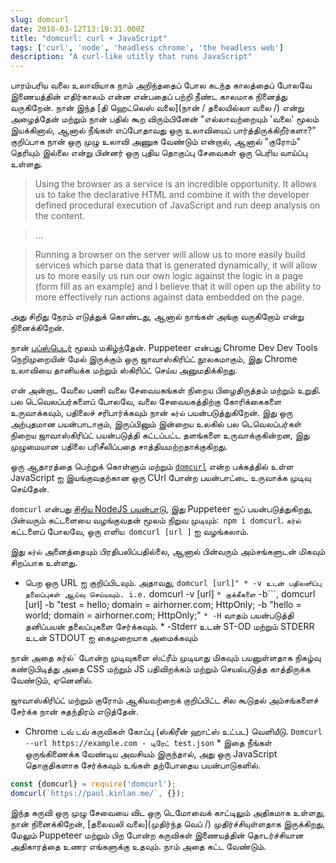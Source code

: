 ```yaml
---
slug: domcurl
date: 2018-03-12T13:19:31.000Z
title: "domcurl: curl + JavaScript"
tags: ['curl', 'node', 'headless chrome', 'the headless web']
description: "A curl-like utitly that runs JavaScript"
---
```



பாரம்பரிய வலை உலாவியாக நாம் அறிந்ததைப் போல கடந்த காலத்தைப் போலவே இணையத்தின் எதிர்காலம் என்ன என்பதைப் பற்றி நீண்ட காலமாக நினைத்து வருகிறேன். நான் இந்த [தி ஹெட்லெஸ் வலை](நான் / தலையில்லா வலை /) என்று அழைத்தேன் மற்றும் நான் பதில் கூற விரும்பினேன் "எல்லாவற்றையும் 'வலை' மூலம் இயக்கினால், ஆனால் நீங்கள் எப்போதாவது ஒரு உலாவியைப் பார்த்திருக்கிறீர்களா?" குறிப்பாக நான் ஒரு முழு உலாவி அணுக வேண்டும் என்றால், ஆனால் "குரோம்" தெரியும் இல்லை என்று பின்னர் ஒரு புதிய தொகுப்பு சேவைகள் ஒரு பெரிய வாய்ப்பு உள்ளது.

> Using the browser as a service is an incredible opportunity. It allows us to
> take the declarative HTML and combine it with the developer defined procedural
> execution of JavaScript and run deep analysis on the content.


> ...


> Running a browser on the server will allow us to more easily build services
> which parse data that is generated dynamically, it will allow us to more
> easily us run our own logic against the logic in a page (form fill as an
> example) and I believe that it will open up the ability to more effectively
> run actions against data embedded on the page.


அது சிறிது நேரம் எடுத்துக் கொண்டது, ஆனால் நாங்கள் அங்கு வருகிறோம் என்று நினைக்கிறேன்.

நான் [பப்ஸ்பெடர்](https://developers.google.com/web/tools/puppeteer/) மூலம் மகிழ்ந்தேன். Puppeteer என்பது Chrome Dev Dev Tools நெறிமுறையின் மேல் இருக்கும் ஒரு ஜாவாஸ்கிரிப்ட் நூலகமாகும், இது Chrome உலாவியை தானியக்க மற்றும் ஸ்கிரிப்ட் செய்ய அனுமதிக்கிறது.

என் அன்றாட வேலை பணி வலை சேவையகங்கள் நிறைய பிழைதிருத்தம் மற்றும் உறுதி. பல டெவெலப்பர்களைப் போலவே, வலை சேவையகத்திற்கு கோரிக்கைகளை உருவாக்கவும், பதிலைச் சரிபார்க்கவும் நான் `கர்ல்` பயன்படுத்துகிறேன். இது ஒரு அற்புதமான பயன்பாடாகும், இருப்பினும் இன்றைய உலகில் பல டெவெலப்பர்கள் நிறைய ஜாவாஸ்கிரிப்ட் பயன்படுத்தி கட்டப்பட்ட தளங்களை உருவாக்குகின்றன, இது முழுமையான பதிலை பரிசீலிப்பதை சாத்தியமற்றதாக்குகிறது.

ஒரு ஆதாரத்தை பெற்றுக் கொள்ளும் மற்றும் [`domcurl`](https://www.npmjs.com/package/domcurl) என்ற பக்கத்தில் உள்ள JavaScript ஐ இயங்குவதற்கான ஒரு CUrl போன்ற பயன்பாட்டை உருவாக்க முடிவு செய்தேன்.

`domcurl` என்பது [சிறிய NodeJS பயன்பாடு](https://github.com/PaulKinlan/domcurl), இது Puppeteer ஐப் பயன்படுத்துகிறது, பின்வரும் கட்டளையை வழங்குவதன் மூலம் நிறுவ முடியும்:` npm i domcurl`. `கர்ல்` கட்டளைப் போலவே, ஒரு எளிய` domcurl [url ]` ஐ வழங்கலாம்.

இது `கர்ல்` அனைத்தையும் பிரதிபலிப்பதில்லை, ஆனால் பின்வரும் அம்சங்களுடன் மிகவும் சிறப்பாக உள்ளது.

* பெற ஒரு URL ஐ குறிப்பிடவும். அதாவது, `domcurl [url]" * -v உடன் பதிலளிப்பு தலைப்புகள் ஆய்வு செய்யவும். i.e.` domcurl -v [url] `* குக்கீகளை` -b```, domcurl [url] -b "test = hello; domain = airhorner.com; HttpOnly; -b "hello = world; domain = airhorner.com; HttpOnly;" `* -H` வாதம் பயன்படுத்தி தனிப்பயன் தலைப்புகளை சேர்க்கவும். * -Stderr உடன் ST-OD மற்றும் STDERR உடன் STDOUT ஐ கைமுறையாக அமைக்கவும்

நான் அதை கர்ல்` போன்ற முடிவுகளை ஸ்ட்ரீம் முடியாது மிகவும் பயனுள்ளதாக நிகழ்வு கண்டுபிடித்து அதை CSS மற்றும் JS பதிவிறக்கம் மற்றும் செயல்படுத்த காத்திருக்க வேண்டும், ஏனெனில்.

ஜாவாஸ்கிரிப்ட் மற்றும் குரோம் ஆகியவற்றைக் குறிப்பிட்ட சில கூடுதல் அம்சங்களைச் சேர்க்க நான் சுதந்திரம் எடுத்தேன்.

* Chrome டவ் டவ் கருவிகள் கோப்பு (ஸ்கிரீன் ஹாட்ஸ் உட்பட) வெளியீடு. `Domcurl --url https://example.com - டிரேட் test.json` * இதை நீங்கள் ஒருங்கிணைக்க வேண்டிய அவசியம் இருந்தால், அது ஒரு JavaScript தொகுதிகளாக சேர்க்கவும் உங்கள் தற்போதைய பயன்பாடுகளில்.


```javascript
const {domcurl} = require('domcurl');
domcurl(`https://paul.kinlan.me/`, {});
```


இந்த கருவி ஒரு முழு சேவையை விட ஒரு டெமோவைக் காட்டிலும் அதிகமாக உள்ளது, நான் நினைக்கிறேன், [தலைவலி வலை](முதிர்ந்த வெப் /) முதிர்ச்சியுள்ளதாக இருக்கிறது, மேலும் Puppeteer மற்றும் பிற போன்ற கருவிகள் இணையத்தின் தொடர்ச்சியான அதிகாரத்தை உணர எங்களுக்கு உதவும். நாம் அதை கட்ட வேண்டும்.